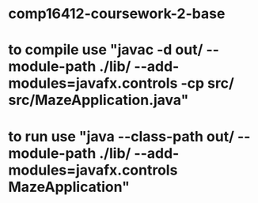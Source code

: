 # comp16412-coursework-2-base
# to compile use "javac -d out/ --module-path ./lib/ --add-modules=javafx.controls -cp src/ src/MazeApplication.java"
# to run use "java --class-path out/ --module-path ./lib/ --add-modules=javafx.controls MazeApplication"
